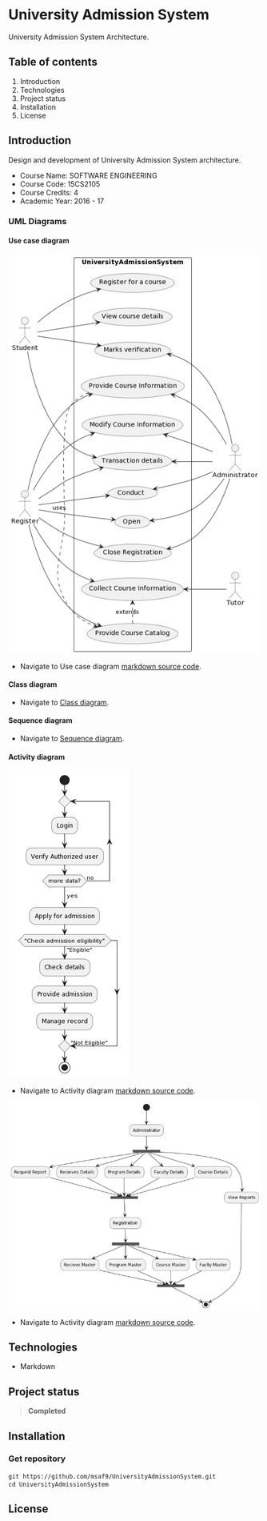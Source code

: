 # University Admission System
University Admission System Architecture.

## Table of contents
1. Introduction
2. Technologies
3. Project status
4. Installation
5. License

## Introduction
Design and development of University Admission System architecture.

- Course Name: SOFTWARE ENGINEERING
- Course Code: 15CS2105
- Course Credits: 4
- Academic Year: 2016 - 17

### UML Diagrams
#### Use case diagram
![Use case diagram](/resources/UsecaseDiagram.png)
- Navigate to Use case diagram [markdown source code](/src/UsecaseDiagram.iuml).

#### Class diagram
- Navigate to [Class diagram](/src/ClassDiagram.md).

#### Sequence diagram
- Navigate to [Sequence diagram](/src/SequenceDiagram.md).

#### Activity diagram
![Activity diagram](/resources/ActivityDiagramAdmissions.png)
- Navigate to Activity diagram [markdown source code](/src/ActivityDiagramAdmissions.iuml).

![Activity diagram](/resources/ActivityDiagramAdministrator.png)
- Navigate to Activity diagram [markdown source code](/src/ActivityDiagramAdministrator.iuml).

## Technologies
- Markdown

## Project status
> **Completed**

## Installation
### Get repository
```git
git https://github.com/msaf9/UniversityAdmissionSystem.git
cd UniversityAdmissionSystem
```

## License
